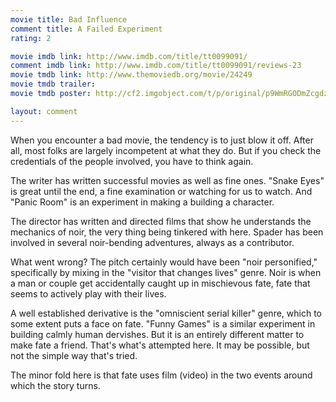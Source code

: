 ```yaml
---
movie title: Bad Influence
comment title: A Failed Experiment
rating: 2

movie imdb link: http://www.imdb.com/title/tt0099091/
comment imdb link: http://www.imdb.com/title/tt0099091/reviews-23
movie tmdb link: http://www.themoviedb.org/movie/24249
movie tmdb trailer: 
movie tmdb poster: http://cf2.imgobject.com/t/p/original/p9WmRGODmZcgdzfpDST6Wxo9t8P.jpg

layout: comment
---
```


When you encounter a bad movie, the tendency is to just blow it off. After all, most folks are largely incompetent at what they do. But if you check the credentials of the people involved, you have to think again.

The writer has written successful movies as well as fine ones. "Snake Eyes" is great until the end, a fine examination or watching for us to watch. And "Panic Room" is an experiment in making a building a character.

The director has written and directed films that show he understands the mechanics of noir, the very thing being tinkered with here. Spader has been involved in several noir-bending adventures, always as a contributor.

What went wrong? The pitch certainly would have been "noir personified," specifically by mixing in the "visitor that changes lives" genre. Noir is when a man or couple get accidentally caught up in mischievous fate, fate that seems to actively play with their lives.

A well established derivative is the "omniscient serial killer" genre, which to some extent puts a face on fate. "Funny Games" is a similar experiment in building calmly human dervishes. But it is an entirely different matter to make fate a friend. That's what's attempted here. It may be possible, but not the simple way that's tried.

The minor fold here is that fate uses film (video) in the two events around which the story turns.